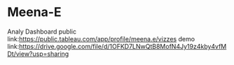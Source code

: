 # Meena-E
Analy
Dashboard public link:https://public.tableau.com/app/profile/meena.e/vizzes
demo link:https://drive.google.com/file/d/1OFKD7LNwQtB8MofN4Jy19z4kby4vfMDt/view?usp=sharing
